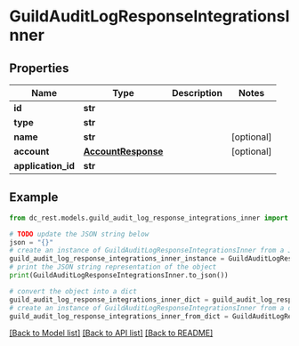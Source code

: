 # GuildAuditLogResponseIntegrationsInner


## Properties

Name | Type | Description | Notes
------------ | ------------- | ------------- | -------------
**id** | **str** |  | 
**type** | **str** |  | 
**name** | **str** |  | [optional] 
**account** | [**AccountResponse**](AccountResponse.md) |  | [optional] 
**application_id** | **str** |  | 

## Example

```python
from dc_rest.models.guild_audit_log_response_integrations_inner import GuildAuditLogResponseIntegrationsInner

# TODO update the JSON string below
json = "{}"
# create an instance of GuildAuditLogResponseIntegrationsInner from a JSON string
guild_audit_log_response_integrations_inner_instance = GuildAuditLogResponseIntegrationsInner.from_json(json)
# print the JSON string representation of the object
print(GuildAuditLogResponseIntegrationsInner.to_json())

# convert the object into a dict
guild_audit_log_response_integrations_inner_dict = guild_audit_log_response_integrations_inner_instance.to_dict()
# create an instance of GuildAuditLogResponseIntegrationsInner from a dict
guild_audit_log_response_integrations_inner_from_dict = GuildAuditLogResponseIntegrationsInner.from_dict(guild_audit_log_response_integrations_inner_dict)
```
[[Back to Model list]](../README.md#documentation-for-models) [[Back to API list]](../README.md#documentation-for-api-endpoints) [[Back to README]](../README.md)


